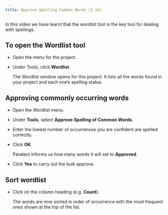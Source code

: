 ```yaml
---
title: Approve Spelling Common Words (2.1a)
---
```

In this video we have learnt that the wordlist tool is the key tool for dealing with spellings.

## To open the Wordlist tool

- Open the menu for the project.
- Under Tools, click **Wordlist**.

    The Wordlist window opens for this project. It lists all the words found in your project and each one’s spelling status.

## Approving commonly occurring words

- Open the Wordlist menu.
- Under **Tools**, select **Approve Spelling of Common Words**.
- Enter the lowest number of occurrences you are confident are spelled correctly.
- Click **OK**.

    Paratext informs us how many words it will set to **Approved**.

- Click **Yes** to carry out the bulk approve.

## Sort wordlist

- Click on the column heading (e.g. **Count**).

    The words are now sorted in order of occurrence with the most frequent ones shown at the top of the list.
